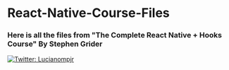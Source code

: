 # React-Native-Course-Files
### Here is all the files from "The Complete React Native + Hooks Course" By Stephen Grider
<p>
  <a href="https://twitter.com/Lucianompjr" target="_blank">
    <img alt="Twitter: Lucianompjr" src="https://img.shields.io/twitter/follow/Lucianompjr.svg?style=social" />
  </a>
</p>

